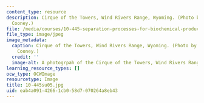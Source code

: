 ```yaml
---
content_type: resource
description: Cirque of the Towers, Wind Rivers Range, Wyoming. (Photo by Prof. Charles
  Cooney.)
file: /media/courses/10-445-separation-processes-for-biochemical-products-summer-2005/eab4a09142661cb058d7070264a8eb43_10-445su05.jpg
file_type: image/jpeg
image_metadata:
  caption: Cirque of the Towers, Wind Rivers Range, Wyoming. (Photo by Prof. Charles
    Cooney.)
  credit: ''
  image-alt: A photogrpah of the Cirque of the Towers, Wind Rivers Range, Wyoming.
learning_resource_types: []
ocw_type: OCWImage
resourcetype: Image
title: 10-445su05.jpg
uid: eab4a091-4266-1cb0-58d7-070264a8eb43
---
```

